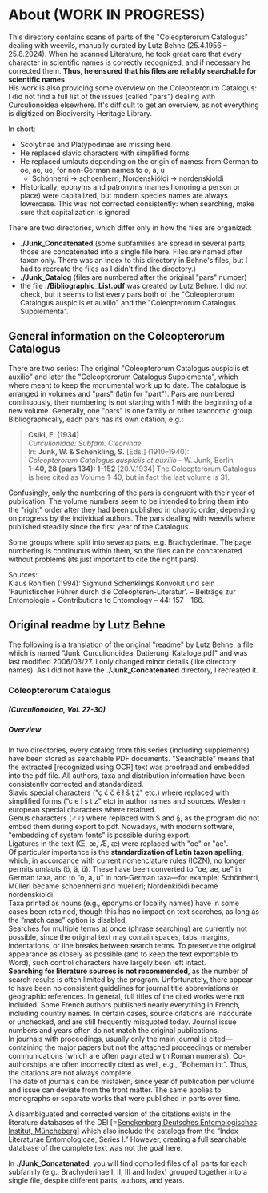 # About (WORK IN PROGRESS)
This directory contains scans of parts of the "Coleopterorum Catalogus" dealing with weevils, manually curated by Lutz Behne (25.4.1956 – 25.8.2024). When he scanned Literature, he took great care that every character in scientific names is correctly recognized, and if necessary he corrected them. **Thus, he ensured that his files are reliably searchable for scientific names.**\
His work is also providing some overview on the Coleopterorum Catalogus: I did not find a full list of the issues (called "pars") dealing with Curculionoidea elsewhere. It's difficult to get an overview, as not everything is digitized on Biodiversity Heritage Library.

In short:
- Scolytinae and Platypodinae are missing here
- He replaced slavic characters with simplified forms
- He replaced umlauts depending on the origin of names: from German to oe, ae, ue; for non-German names to o, a, u
  - Schönherri -> schoenherri; Nordenskiöldi -> nordenskioldi  
- Historically, eponyms and patronyms (names honoring a person or place) were capitalized, but modern species names are always lowercase. This was not corrected consistently: when searching, make sure that capitalization is ignored

There are two directories, which differ only in how the files are organized:
- **./Junk_Concatenated** (some subfamilies are spread in several parts, those are concatenated into a single file here. Files are named after taxon only. There was an index to this directory in Behne's files, but I had to recreate the files as I didn't find the directory.)
- **./Junk_Catalog** (files are numbered after the original "pars" number)
- the file **./Bibliographic_List.pdf** was created by Lutz Behne. I did not check, but it seems to list every pars both of the "Coleopterorum Catalogus auspiciis et auxilio" and the "Coleopterorum Catalogus Supplementa".

## General information on the Coleopterorum Catalogus
There are two series: The original "Coleopterorum Catalogus auspiciis et auxilio" and later the "Coleopterorum Catalogus Supplementa", which where meant to keep the monumental work up to date.
The catalogue is arranged in volumes and "pars" (latin for "part"). Pars are numbered continuously, their numbering is not starting with 1 with the beginning of a new volume. Generally, one "pars" is one family or other taxonomic group. Bibliographically, each pars has its own citation, e.g.:
> **Csiki, E. (1934)**  
> *Curculionidae: Subfam. Cleoninae.*  
> In: **Junk, W. & Schenkling, S.** [Eds.] (1910–1940):  
> *Coleopterorum Catalogus auspiciis et auxilio* – W. Junk, Berlin  
> **1–40, 28 (pars 134): 1–152** [20.V.1934]
The Coleopterorum Catalogus is here cited as Volume 1-40, but in fact the last volume is 31. 

Confusingly, only the numbering of the pars is congruent with their year of publication. The volume numbers seem to be intended to bring them into the "right" order after they had been published in chaotic order, depending on progress by the individual authors. The pars dealing with weevils where published steadily since the first year of the Catalogus.

Some groups where split into severap pars, e.g. Brachyderinae. The page numbering is continuous within them, so the files can be concatenated without problems (its just important to cite the right pars).

Sources:\
Klaus Rohlfien (1994): Sigmund Schenklings Konvolut und sein 'Faunistischer Führer durch die Coleopteren-Literatur'. – Beiträge zur Entomologie = Contributions to Entomology – 44: 157 - 166.

## Original readme by Lutz Behne
The following is a translation of the original "readme" by Lutz Behne, a file which is named "Junk_Curculionoidea_Datierung_Kataloge.pdf" and was last modified 2006/03/27. I only changed minor details (like directory names). As I did not have the **./Junk_Concatenated** directory, I recreated it.
### Coleopterorum Catalogus
##### (Curculionoidea, Vol. 27-30)

##### Overview
In two directories, every catalog from this series (including supplements) have been stored as searchable PDF documents. "Searchable" means that the extracted [recognized using OCR] text was proofread and embedded into the pdf file. All authors, taxa and distribution information have been consistently corrected and standardized.\
Slavic special characters ("ç ć č ě ł š ţ ž" etc.) where replaced with simplified forms (“c e l s t z” etc) in author names and sources. Western european special characters where retained.\
Genus characters (♂♀) where replaced with $ and §, as the program did not embed them during export to pdf. Nowadays, with modern software, "embedding of system fonts" is possible during export.\
Ligatures in the text (Œ, œ, Æ, æ) were replaced with "oe" or "ae".\
Of particular importance is the **standardization of Latin taxon spelling**, which, in accordance with current nomenclature rules (ICZN), no longer permits umlauts (ö, ä, ü). These have been converted to “oe, ae, ue” in German taxa, and to “o, a, u” in non-German taxa—for example: Schönherri, Mülleri became schoenherri and muelleri; Nordenkiöldi became nordenskioldi.\
Taxa printed as nouns (e.g., eponyms or locality names) have in some cases been retained, though this has no impact on text searches, as long as the “match case” option is disabled.\
Searches for multiple terms at once (phrase searching) are currently not possible, since the original text may contain spaces, tabs, margins, indentations, or line breaks between search terms. To preserve the original appearance as closely as possible (and to keep the text exportable to Word), such control characters have largely been left intact.\
**Searching for literature sources is not recommended**, as the number of search results is often limited by the program. Unfortunately, there appear to have been no consistent guidelines for journal title abbreviations or geographic references. In general, full titles of the cited works were not included. Some French authors published nearly everything in French, including country names. In certain cases, source citations are inaccurate or unchecked, and are still frequently misquoted today. Journal issue numbers and years often do not match the original publications.\
In journals with proceedings, usually only the main journal is cited—containing the major papers but not the attached proceedings or member communications (which are often paginated with Roman numerals). Co-authorships are often incorrectly cited as well, e.g., “Boheman in:”. Thus, the citations are not always complete.\
The date of journals can be mistaken, since year of publication per volume and issue can deviate from the front matter. The same applies to monographs or separate works that were published in parts over time.

A disambiguated and corrected version of the citations exists in the literature databases of the DEI [=[Senckenberg Deutsches Entomologisches Institut, Müncheberg](https://www.senckenberg.de/en/institutes/senckenberg-german-entomological-institute/)] which also include the catalogs from the “Index Literaturae Entomologicae, Series I.” However, creating a full searchable database of the complete text was not the goal here.

In **./Junk_Concatenated**, you will find compiled files of all parts for each subfamily (e.g., Brachyderinae I, II, III and Index) grouped together into a single file, despite different parts, authors, and years.
